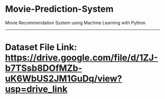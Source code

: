 # Movie-Prediction-System
Movie Recommendation System using Machine Learning with Python

---

# Dataset File Link: https://drive.google.com/file/d/1ZJ-b7TSsb8DOfMZb-uK6WbUS2JM1GuDq/view?usp=drive_link
